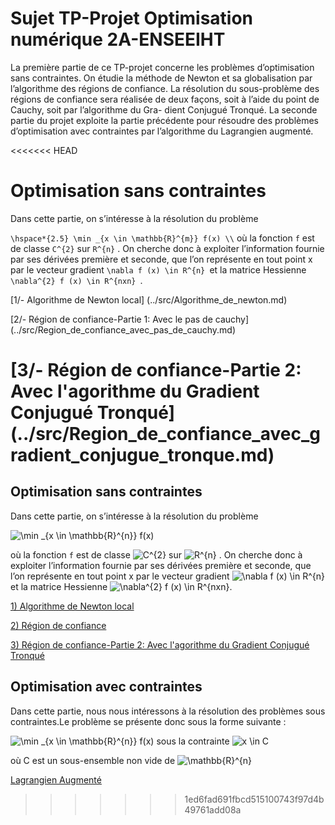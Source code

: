 # Sujet TP-Projet Optimisation numérique 2A-ENSEEIHT

La première partie de ce TP-projet concerne les problèmes d’optimisation sans
contraintes. On étudie la méthode de Newton et sa globalisation par l’algorithme des
régions de confiance. La résolution du sous-problème des régions de confiance sera
réalisée de deux façons, soit à l’aide du point de Cauchy, soit par l’algorithme du Gra-
dient Conjugué Tronqué.
La seconde partie du projet exploite la partie précédente pour résoudre des problèmes
d’optimisation avec contraintes par l’algorithme du Lagrangien augmenté.

<<<<<<< HEAD
# Optimisation sans contraintes

Dans cette partie, on s’intéresse à la résolution du problème

``\hspace*{2.5} \min _{x \in \mathbb{R}^{m}} f(x) \\``
où la fonction ``f`` est de classe ``C^{2}`` sur ``R^{n}`` . On cherche donc à exploiter l’information fournie
par ses dérivées première et seconde, que l’on représente en tout point x par le vecteur
gradient ``\nabla f (x) \in R^{n} ``et la matrice Hessienne ``\nabla^{2} f (x) \in R^{nxn} ``.

[1/- Algorithme de Newton local] (../src/Algorithme_de_newton.md)

[2/- Région de confiance-Partie 1: Avec le pas de cauchy] (../src/Region_de_confiance_avec_pas_de_cauchy.md)

[3/- Région de confiance-Partie 2: Avec l'agorithme du Gradient Conjugué Tronqué] (../src/Region_de_confiance_avec_gradient_conjugue_tronque.md)
=======
## Optimisation sans contraintes

Dans cette partie, on s’intéresse à la résolution du problème

![\min _{x \in \mathbb{R}^{n}} f(x) ](https://render.githubusercontent.com/render/math?math=%5Cmin%20_%7Bx%20%5Cin%20%5Cmathbb%7BR%7D%5E%7Bm%7D%7D%20f(x)%20)

où la fonction ``f`` est de classe ![C^{2}](https://render.githubusercontent.com/render/math?math=C%5E%7B2%7D) sur ![R^{n}](https://render.githubusercontent.com/render/math?math=R%5E%7Bn%7D) . On cherche donc à exploiter l’information fournie
par ses dérivées première et seconde, que l’on représente en tout point x par le vecteur
gradient ![\nabla f (x) \in R^{n}](https://render.githubusercontent.com/render/math?math=%5Cnabla%20f%20(x)%20%5Cin%20R%5E%7Bn%7D) et la matrice Hessienne ![\nabla^{2} f (x) \in R^{nxn}](https://render.githubusercontent.com/render/math?math=%5Cnabla%5E%7B2%7D%20f%20(x)%20%5Cin%20R%5E%7Bnxn%7D).

[1) Algorithme de Newton local](../src/Algorithme_de_newton.md)

[2) Région de confiance](../src/Regions_de_confiance.md)

[3) Région de confiance-Partie 2: Avec l'agorithme du Gradient Conjugué Tronqué](../src/Region_de_confiance_avec_gradient_conjugue_tronque.md)


## Optimisation avec contraintes

Dans cette partie, nous nous intéressons à la résolution des problèmes sous contraintes.Le problème se présente donc sous la forme suivante :


![\min _{x \in \mathbb{R}^{n}} f(x)](https://render.githubusercontent.com/render/math?math=%5Cmin%20_%7Bx%20%5Cin%20%5Cmathbb%7BR%7D%5E%7Bn%7D%7D%20f(x)) sous la contrainte ![x \in C](https://render.githubusercontent.com/render/math?math=x%20%5Cin%20C)

où C est un sous-ensemble non vide de ![\mathbb{R}^{n}](https://render.githubusercontent.com/render/math?math=%5Cmathbb%7BR%7D%5E%7Bn%7D)

[Lagrangien Augmenté](../src/Lagrangien_augmente.md)
>>>>>>> 1ed6fad691fbcd515100743f97d4b49761add08a
